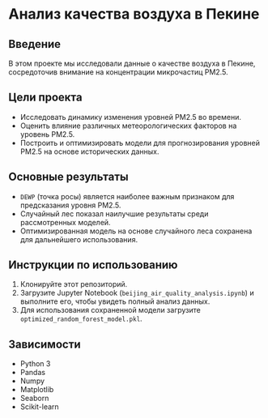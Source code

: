 # Анализ качества воздуха в Пекине

## Введение

В этом проекте мы исследовали данные о качестве воздуха в Пекине, сосредоточив внимание на концентрации микрочастиц PM2.5. 

## Цели проекта

- Исследовать динамику изменения уровней PM2.5 во времени.
- Оценить влияние различных метеорологических факторов на уровень PM2.5.
- Построить и оптимизировать модели для прогнозирования уровней PM2.5 на основе исторических данных.

## Основные результаты

- `DEWP` (точка росы) является наиболее важным признаком для предсказания уровня PM2.5.
- Случайный лес показал наилучшие результаты среди рассмотренных моделей.
- Оптимизированная модель на основе случайного леса сохранена для дальнейшего использования.

## Инструкции по использованию

1. Клонируйте этот репозиторий.
2. Загрузите Jupyter Notebook (`beijing_air_quality_analysis.ipynb`) и выполните его, чтобы увидеть полный анализ данных.
3. Для использования сохраненной модели загрузите `optimized_random_forest_model.pkl`.

## Зависимости

- Python 3
- Pandas
- Numpy
- Matplotlib
- Seaborn
- Scikit-learn
